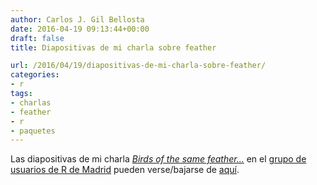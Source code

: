 ```yaml
---
author: Carlos J. Gil Bellosta
date: 2016-04-19 09:13:44+00:00
draft: false
title: Diapositivas de mi charla sobre feather

url: /2016/04/19/diapositivas-de-mi-charla-sobre-feather/
categories:
- r
tags:
- charlas
- feather
- r
- paquetes
---
```


Las diapositivas de mi charla [_Birds of the same feather..._](https://www.datanalytics.com/2016/04/12/este-jueves-feather-en-la-reunion-de-usuarios-de-r-de-madrid/) en el [grupo de usuarios de R de Madrid](http://madrid.r-es.org) pueden verse/bajarse de [aquí](/uploads/charla_gil_madrid_201604.html).
